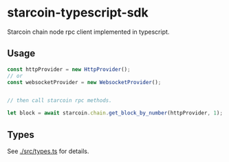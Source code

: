 # starcoin-typescript-sdk

Starcoin chain node rpc client implemented in typescript.

## Usage

``` typescript
const httpProvider = new HttpProvider();
// or 
const websocketProvider = new WebsocketProvider();


// then call starcoin rpc methods.

let block = await starcoin.chain.get_block_by_number(httpProvider, 1);
``` 

## Types

See [./src/types.ts](./src/types.ts) for details. 
